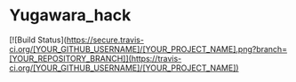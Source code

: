 Yugawara_hack
=============
[![Build Status](https://secure.travis-ci.org/[YOUR_GITHUB_USERNAME]/[YOUR_PROJECT_NAME].png?branch=[YOUR_REPOSITORY_BRANCH]](https://travis-ci.org/[YOUR_GITHUB_USERNAME]/[YOUR_PROJECT_NAME])
